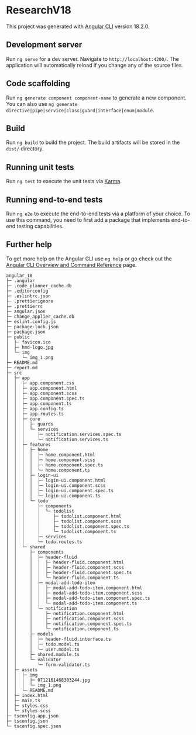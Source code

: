 # ResearchV18

This project was generated with [Angular CLI](https://github.com/angular/angular-cli) version 18.2.0.

## Development server

Run `ng serve` for a dev server. Navigate to `http://localhost:4200/`. The application will automatically reload if you change any of the source files.

## Code scaffolding

Run `ng generate component component-name` to generate a new component. You can also use `ng generate directive|pipe|service|class|guard|interface|enum|module`.

## Build

Run `ng build` to build the project. The build artifacts will be stored in the `dist/` directory.

## Running unit tests

Run `ng test` to execute the unit tests via [Karma](https://karma-runner.github.io).

## Running end-to-end tests

Run `ng e2e` to execute the end-to-end tests via a platform of your choice. To use this command, you need to first add a package that implements end-to-end testing capabilities.

## Further help

To get more help on the Angular CLI use `ng help` or go check out the [Angular CLI Overview and Command Reference](https://angular.dev/tools/cli) page.

```
angular_18
├─ .angular
├─ .code_planner_cache.db
├─ .editorconfig
├─ .eslintrc.json
├─ .prettierignore
├─ .prettierrc
├─ angular.json
├─ change_applier_cache.db
├─ eslint.config.js
├─ package-lock.json
├─ package.json
├─ public
│  ├─ favicon.ico
│  ├─ hmd-logo.jpg
│  └─ img
│     └─ img_1.png
├─ README.md
├─ report.md
├─ src
│  ├─ app
│  │  ├─ app.component.css
│  │  ├─ app.component.html
│  │  ├─ app.component.scss
│  │  ├─ app.component.spec.ts
│  │  ├─ app.component.ts
│  │  ├─ app.config.ts
│  │  ├─ app.routes.ts
│  │  ├─ core
│  │  │  ├─ guards
│  │  │  └─ services
│  │  │     ├─ notification.services.spec.ts
│  │  │     └─ notification.services.ts
│  │  ├─ features
│  │  │  ├─ home
│  │  │  │  ├─ home.component.html
│  │  │  │  ├─ home.component.scss
│  │  │  │  ├─ home.component.spec.ts
│  │  │  │  └─ home.component.ts
│  │  │  ├─ login-ui
│  │  │  │  ├─ login-ui.component.html
│  │  │  │  ├─ login-ui.component.scss
│  │  │  │  ├─ login-ui.component.spec.ts
│  │  │  │  └─ login-ui.component.ts
│  │  │  └─ todo
│  │  │     ├─ components
│  │  │     │  └─ todolist
│  │  │     │     ├─ todolist.component.html
│  │  │     │     ├─ todolist.component.scss
│  │  │     │     ├─ todolist.component.spec.ts
│  │  │     │     └─ todolist.component.ts
│  │  │     ├─ services
│  │  │     └─ todo.routes.ts
│  │  └─ shared
│  │     ├─ components
│  │     │  ├─ header-fluid
│  │     │  │  ├─ header-fluid.component.html
│  │     │  │  ├─ header-fluid.component.scss
│  │     │  │  ├─ header-fluid.component.spec.ts
│  │     │  │  └─ header-fluid.component.ts
│  │     │  ├─ modal-add-todo-item
│  │     │  │  ├─ modal-add-todo-item.component.html
│  │     │  │  ├─ modal-add-todo-item.component.scss
│  │     │  │  ├─ modal-add-todo-item.component.spec.ts
│  │     │  │  └─ modal-add-todo-item.component.ts
│  │     │  └─ notification
│  │     │     ├─ notification.component.html
│  │     │     ├─ notification.component.scss
│  │     │     ├─ notification.component.spec.ts
│  │     │     └─ notification.component.ts
│  │     ├─ models
│  │     │  ├─ header-fluid.interface.ts
│  │     │  ├─ todo.model.ts
│  │     │  └─ user.model.ts
│  │     ├─ shared.module.ts
│  │     └─ validator
│  │        └─ form-validator.ts
│  ├─ assets
│  │  ├─ img
│  │  │  ├─ 0712161468303244.jpg
│  │  │  └─ img_1.png
│  │  └─ README.md
│  ├─ index.html
│  ├─ main.ts
│  ├─ styles.css
│  └─ styles.scss
├─ tsconfig.app.json
├─ tsconfig.json
└─ tsconfig.spec.json

```